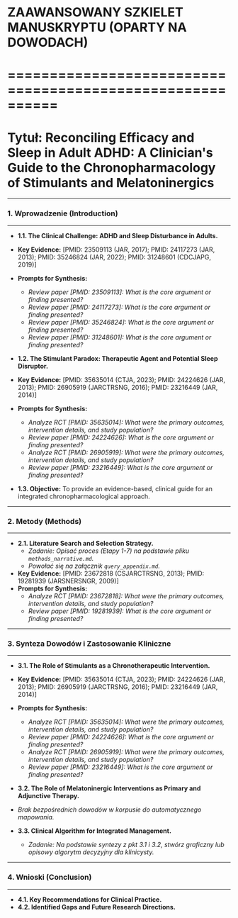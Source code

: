 
# ZAAWANSOWANY SZKIELET MANUSKRYPTU (OPARTY NA DOWODACH)
# ==========================================================

# **Tytuł:** Reconciling Efficacy and Sleep in Adult ADHD: A Clinician's Guide to the Chronopharmacology of Stimulants and Melatoninergics

---
### **1. Wprowadzenie (Introduction)**
---
- **1.1. The Clinical Challenge: ADHD and Sleep Disturbance in Adults.**
- **Key Evidence:** [PMID: 23509113 (JAR, 2017); PMID: 24117273 (JAR, 2013); PMID: 35246824 (JAR, 2022); PMID: 31248601 (CDCJAPG, 2019)]
- **Prompts for Synthesis:**
  - *Review paper [PMID: 23509113]: What is the core argument or finding presented?*
  - *Review paper [PMID: 24117273]: What is the core argument or finding presented?*
  - *Review paper [PMID: 35246824]: What is the core argument or finding presented?*
  - *Review paper [PMID: 31248601]: What is the core argument or finding presented?*

- **1.2. The Stimulant Paradox: Therapeutic Agent and Potential Sleep Disruptor.**
- **Key Evidence:** [PMID: 35635014 (CTJA, 2023); PMID: 24224626 (JAR, 2013); PMID: 26905919 (JARCTRSNG, 2016); PMID: 23216449 (JAR, 2014)]
- **Prompts for Synthesis:**
  - *Analyze RCT [PMID: 35635014]: What were the primary outcomes, intervention details, and study population?*
  - *Review paper [PMID: 24224626]: What is the core argument or finding presented?*
  - *Analyze RCT [PMID: 26905919]: What were the primary outcomes, intervention details, and study population?*
  - *Review paper [PMID: 23216449]: What is the core argument or finding presented?*

- **1.3. Objective:** To provide an evidence-based, clinical guide for an integrated chronopharmacological approach.

---
### **2. Metody (Methods)**
---
- **2.1. Literature Search and Selection Strategy.**
  - *Zadanie: Opisać proces (Etapy 1-7) na podstawie pliku `methods_narrative.md`.*
  - *Powołać się na załącznik `query_appendix.md`.*
- **Key Evidence:** [PMID: 23672818 (CSJARCTRSNG, 2013); PMID: 19281939 (JARSNERSNGR, 2009)]
- **Prompts for Synthesis:**
  - *Analyze RCT [PMID: 23672818]: What were the primary outcomes, intervention details, and study population?*
  - *Review paper [PMID: 19281939]: What is the core argument or finding presented?*

---
### **3. Synteza Dowodów i Zastosowanie Kliniczne**
---
- **3.1. The Role of Stimulants as a Chronotherapeutic Intervention.**
- **Key Evidence:** [PMID: 35635014 (CTJA, 2023); PMID: 24224626 (JAR, 2013); PMID: 26905919 (JARCTRSNG, 2016); PMID: 23216449 (JAR, 2014)]
- **Prompts for Synthesis:**
  - *Analyze RCT [PMID: 35635014]: What were the primary outcomes, intervention details, and study population?*
  - *Review paper [PMID: 24224626]: What is the core argument or finding presented?*
  - *Analyze RCT [PMID: 26905919]: What were the primary outcomes, intervention details, and study population?*
  - *Review paper [PMID: 23216449]: What is the core argument or finding presented?*

- **3.2. The Role of Melatoninergic Interventions as Primary and Adjunctive Therapy.**
- *Brak bezpośrednich dowodów w korpusie do automatycznego mapowania.*

- **3.3. Clinical Algorithm for Integrated Management.**
  - *Zadanie: Na podstawie syntezy z pkt 3.1 i 3.2, stwórz graficzny lub opisowy algorytm decyzyjny dla klinicysty.*

---
### **4. Wnioski (Conclusion)**
---
- **4.1. Key Recommendations for Clinical Practice.**
- **4.2. Identified Gaps and Future Research Directions.**

